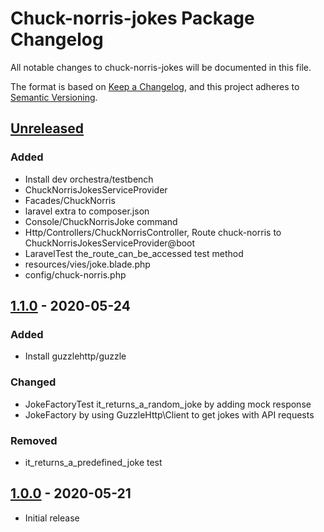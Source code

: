 # Chuck-norris-jokes Package Changelog
All notable changes to chuck-norris-jokes will be documented in this file. 

The format is based on [Keep a Changelog](https://keepachangelog.com/en/1.0.0/),
and this project adheres to [Semantic Versioning](https://semver.org/spec/v2.0.0.html).

## [Unreleased]
### Added
- Install dev orchestra/testbench
- ChuckNorrisJokesServiceProvider
- Facades/ChuckNorris
- laravel extra to composer.json
- Console/ChuckNorrisJoke command
- Http/Controllers/ChuckNorrisController, Route chuck-norris to ChuckNorrisJokesServiceProvider@boot
- LaravelTest the_route_can_be_accessed test method
- resources/vies/joke.blade.php
- config/chuck-norris.php

## [1.1.0] - 2020-05-24
### Added
- Install guzzlehttp/guzzle

### Changed
- JokeFactoryTest it_returns_a_random_joke by adding mock response
- JokeFactory by using GuzzleHttp\Client to get jokes with API requests

### Removed
- it_returns_a_predefined_joke test

## [1.0.0] - 2020-05-21
- Initial release

<!-- Linked versions -->
[Unreleased]: https://github.com/NikulinIlya/chuck-norris-jokes/compare/1.1.0...HEAD
[1.1.0]: https://github.com/NikulinIlya/chuck-norris-jokes/releases/tag/1.1.0
[1.0.0]: https://github.com/NikulinIlya/chuck-norris-jokes/releases/tag/1.0.0